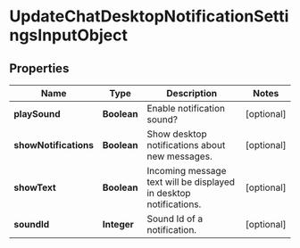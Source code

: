 
# UpdateChatDesktopNotificationSettingsInputObject

## Properties
Name | Type | Description | Notes
------------ | ------------- | ------------- | -------------
**playSound** | **Boolean** | Enable notification sound? |  [optional]
**showNotifications** | **Boolean** | Show desktop notifications about new messages. |  [optional]
**showText** | **Boolean** | Incoming message text will be displayed in desktop notifications. |  [optional]
**soundId** | **Integer** | Sound Id of a notification. |  [optional]



